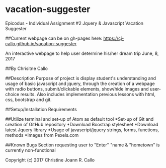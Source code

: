 # vacation-suggester
Epicodus - Individual Assignment #2 Jquery & Javascript
Vacation Suggester 

##Current webpage can be on gh-pages here: https://cj-callo.github.io/vacation-suggester

An interactive webpage to help user determine his/her dream trip June, 8, 2017

##By Chrisitne Callo

##Description
Purpose of project is display student's understanding and usage of basic javascript and jquery, through the creation of
a webpage with radio buttons, submit/clickable elements, show/hide images and user-choice results. Also includes implementation 
previous lessons with html, css, bootstrap and git.

##Setup/Installation Requirements

##Utilize terminal and set-up of Atom as default tool
*Set-up of Git and creation of GitHub repository
*Download Boostrap stylesheet
*Download latest Jquery library
*Usage of javascript/jquery strings, forms, functions, methods
*Images from Pexels.com

##Known Bugs
Section requesting user to "Enter" "name & "hometown" is currently non-functional

Copyright (c) 2017 Christine Joann R. Callo
